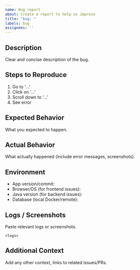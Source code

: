 ```yaml
---
name: Bug report
about: Create a report to help us improve
title: "bug: "
labels: bug
assignees: ''
---
```


## Description

Clear and concise description of the bug.

## Steps to Reproduce

1. Go to '...'
2. Click on '...'
3. Scroll down to '...'
4. See error

## Expected Behavior

What you expected to happen.

## Actual Behavior

What actually happened (include error messages, screenshots).

## Environment

- App version/commit: 
- Browser/OS (for frontend issues): 
- Java version (for backend issues): 
- Database (local Docker/remote): 

## Logs / Screenshots

Paste relevant logs or screenshots.

```
<logs>
```

## Additional Context

Add any other context, links to related issues/PRs.


